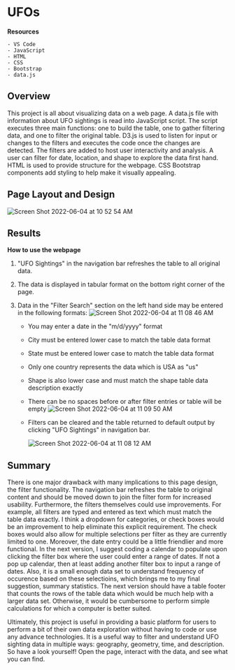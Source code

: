 # UFOs

**Resources**

    - VS Code
    - JavaScript
    - HTML
    - CSS 
    - Bootstrap
    - data.js

## Overview

This project is all about visualizing data on a web page.  A data.js file with information about UFO sightings is read into JavaScript script.  The script executes three main functions: one to build the table, one to gather filtering data, and one to filter the original table.  D3.js is used to listen for input or changes to the filters and executes the code once the changes are detected.  The filters are added to host user interactivity and analysis.  A user can filter for date, location, and shape to explore the data first hand.  HTML is used to provide structure for the webpage.  CSS Bootstrap components add styling to help make it visually appealing.  

## Page Layout and Design

![Screen Shot 2022-06-04 at 10 52 54 AM](https://user-images.githubusercontent.com/100544761/172013670-025fc09a-b191-46e5-8f1a-1d501e71c9f3.png)

## Results

**How to use the webpage**

1. "UFO Sightings" in the navigation bar refreshes the table to all original data.

2. The data is displayed in tabular format on the bottom right corner of the page.

3. Data in the  "Filter Search" section on the left hand side may be entered in the following formats:
        ![Screen Shot 2022-06-04 at 11 08 46 AM](https://user-images.githubusercontent.com/100544761/172015179-2b75e1ae-6e4b-4a47-9749-c60d90a8f8b6.png)

    -   You may enter a date in the "m/d/yyyy" format
    -   City must be entered lower case to match the table data format
    -   State must be entered lower case to match the table data format
    -   Only one country represents the data which is USA as "us"
    -   Shape is also lower case and must match the shape table data description exactly
    -   There can be no spaces before or after filter entries or table will be empty
        ![Screen Shot 2022-06-04 at 11 09 50 AM](https://user-images.githubusercontent.com/100544761/172015302-ae17ba3d-8598-4050-9181-21b5d77a804d.png)


    -   Filters can be cleared and the table returned to default output by clicking "UFO Sightings" in navigation bar.
        
        ![Screen Shot 2022-06-04 at 11 08 12 AM](https://user-images.githubusercontent.com/100544761/172015162-849242a9-76a7-4e17-8568-0a48ab4bce0d.png)

## Summary

There is one major drawback with many implications to this page design, the filter functionality.  The navigation bar refreshes the table to original content and should be moved down to join the filter form for increased usability.  Furthermore, the filters themselves could use improvements.  For example, all filters are typed and entered as text which must match the table data exactly.  I think a dropdown for categories, or check boxes would be an improvement to help eliminate this explicit requirement.  The check boxes would also allow for multiple selections per filter as they are currently limited to one.  Moreover, the date entry could be a little friendlier and more functional.  In the next version, I suggest coding a calendar to populate upon clicking the filter box where the user could enter a range of dates.  If not a pop up calendar, then at least adding another filter box to input a range of dates.  Also, it is a small enough data set to understand frequency of occurence based on these selectioins, which brings me to my final suggestion, summary statistics.  The next version should have a table footer that counts the rows of the table data which would be much help with a larger data set.  Otherwise, it would be cumbersome to perform simple calculations for which a computer is better suited.

Ultimately, this project is useful in providing a basic platform for users to perform a bit of their own data exploration without having to code or use any advance technologies.  It is a useful way to filter and understand UFO sighting data in multiple ways:  geography, geometry, time, and description.   So have a look yourself!  Open the page, interact with the data, and see what you can find.